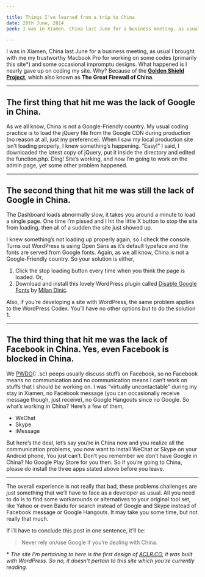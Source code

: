 ```yaml
---

title: Things I've learned from a trip to China
date: 28th June, 2014
peek: I was in Xiamen, China last June for a business meeting, as usual I brought with me my trustworthy Macbook Pro for working on some codes (primarily this site) and some occasional impromptu designs. What happened is I nearly gave up on coding my site.

---
```


I was in Xiamen, China last June for a business meeting, as usual I brought with me my trustworthy Macbook Pro for working on some codes (primarily this site*) and some occasional impromptu designs. What happened is I nearly gave up on coding my site. Why? Because of the [**Golden Shield Project**](http://en.wikipedia.org/wiki/Golden_Shield_Project), which also known as **The Great Firewall of China**.

****

## The first thing that hit me was the lack of Google in China.

As we all know, China is not a Google-Friendly country. My usual coding practice is to load the jQuery file from the Google CDN during production (no reason at all, just my preference). When I saw my local production site isn’t loading properly, I knew something’s happening. “Easy!” I said, I downloaded the latest copy of jQuery, put it inside the directory and edited the function.php. Ding! Site’s working, and now I’m going to work on the admin page, yet some other problem happened.

****

## The second thing that hit me was still the lack of Google in China.

The Dashboard loads abnormally slow, it takes you around a minute to load a single page. One time I’m pissed and I hit the little X button to stop the site from loading, then all of a sudden the site just showed up.

I knew something’s not loading up properly again, so I check the console. Turns out WordPress is using Open Sans as it’s default typeface and the fonts are served from Google fonts. Again, as we all know, China is not a Google-Friendly country. So your solution is either,

1. Click the stop loading button every time when you think the page is loaded. Or,
2. Download and install this lovely WordPress plugin called [Disable Google Fonts](https://wordpress.org/plugins/disable-google-fonts/) by [Milan Dinić](http://blog.milandinic.com/).

Also, if you’re developing a site with WordPress, the same problem applies to the WordPress Codex. You’ll have no other options but to do the solution 1.

****

## The third thing that hit me was the lack of Facebook in China. Yes, even Facebook is blocked in China.

We [PWDO](http://pwdo.org "Philippine Web Designers Organization"){: .sc} peeps usually discuss stuffs on Facebook, so no Facebook means no communication and no communication means I can’t work on stuffs that I should be working on. I was “virtually uncontactable” during my stay in Xiamen, no Facebook message (you can occasionally receive message though, just receive), no Google Hangouts since no Google. So what’s working in China? Here’s a few of them,

- WeChat
- Skype
- iMessage

But here’s the deal, let’s say you’re in China now and you realize all the communication problems, you now want to install WeChat or Skype on your Android phone, You just can’t. Don’t you remember we don’t have Google in China? No Google Play Store for you then. So if you’re going to China, please do install the three apps stated above before you leave.

****

The overall experience is not really that bad, these problems challenges are just something that we’ll have to face as a developer as usual. All you need to do is to find some workarounds or alternatives to your original tool set, like Yahoo or even Baidu for search instead of Google and Skype instead of Facebook message or Google Hangouts. It may take you some time, but not really that much.

If i’ll have to conclude this post in one sentence, it’ll be:

> Never rely on/use Google if you’re dealing with China.

\* _The site I'm pertaining to here is the first design of [ACLR.CO](http://themissingbulb.com/aclr), it was built with WordPress. So no, it doesn't pertain to this site which you're currently reading._
